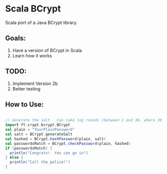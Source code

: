 Scala BCrypt
============

Scala port of a Java BCrypt library.

Goals:
------
1. Have a version of BCrypt in Scala
2. Learn how it works

TODO:
-----
1. Implement Version 2b
2. Better testing

How to Use:
-----------
```scala

// Generate the salt.  Can take log rounds (between 2 and 30, where 30 will be the hardest and will take a long time)
import ft.crypt.bcrypt.BCrypt
val plain = "YourPlainPassword"
val salt = BCrypt.generateSalt
val hashed = BCrypt.hashPassword(plain, salt)
val passwordsMatch = BCrypt.checkPassword(plain, hashed)
if (passwordsMatch) {
  println("Congrats!  You can go in")
} else {
  println("Call the police!")
}
```
